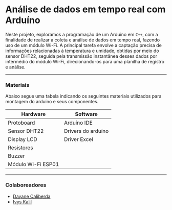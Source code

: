 # Análise de dados em tempo real com Arduíno
Neste projeto, exploramos a programação de um Arduino em ```C++```, com a finalidade de realizar a coleta e análise de dados em tempo real, fazendo uso de um módulo Wi-Fi. A principal tarefa envolve a captação precisa de informações relacionadas à temperatura e umidade, obtidas por meio do sensor DHT22, seguida pela transmissão instantânea desses dados por intermédio do módulo Wi-Fi, direcionando-os para uma planilha de registro e análise.

---
### Materiais
Abaixo segue uma tabela indicando os seguintes materiais utilizados para montagem do arduíno e seus componentes.

|  Hardware            |  Software            |
|----------------------|----------------------|
| Protoboard           | Arduíno IDE          |
| Sensor DHT22         | Drivers do arduíno   |
| Display LCD          | Driver Excel         |
| Resistores           |
| Buzzer               |
| Módulo Wi-Fi ESP01   |

---

### Colaboreadores
- [Dayane Caliberda](https://github.com/DayaneCaliberda)
- [Ivys Kalil](https://github.com/ivybin)
